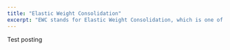 ```yaml
---
title: "Elastic Weight Consolidation"
excerpt: "EWC stands for Elastic Weight Consolidation, which is one of basic continual learning method for mitigating catastrophic forgetting."
---
```


Test posting